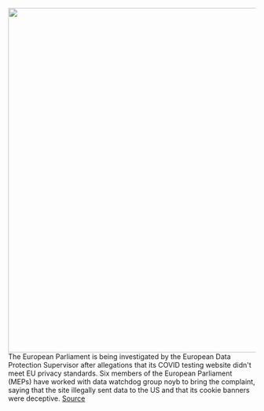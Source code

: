 <img src='https://cdn.vox-cdn.com/thumbor/7IlQLhnnP40JRwIM9JM7pkv605k=/0x0:2040x1360/1200x800/filters:focal(857x517:1183x843)/cdn.vox-cdn.com/uploads/chorus_image/image/68706923/acastro_1800724_1777_EU_0002.0.jpg' width='700px' /><br/>
The European Parliament is being investigated by the European Data Protection Supervisor after allegations that its COVID testing website didn't meet EU privacy standards. Six members of the European Parliament (MEPs) have worked with data watchdog group noyb to bring the complaint, saying that the site illegally sent data to the US and that its cookie banners were deceptive.
<a href='https://www.theverge.com/2021/1/22/22244648/covid-testing-website-allegedly-broke-eu-privacy-laws'> Source <a/>